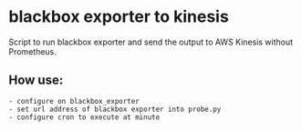 # blackbox exporter to kinesis
Script to run blackbox exporter and send the output to AWS Kinesis without Prometheus.

## How use:
    - configure on blackbox_exporter 
    - set url address of blackbox exporter into probe.py 
    - configure cron to execute at minute
